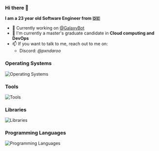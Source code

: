 ### Hi there 👋

**I am a 23 year old Software Engineer from 🇩🇪**

- 🔭 Currently working on [@GalaxyBot](https://github.com/GalaxyBotTeam)
- 📖 I'm currently a master's graduate candidate in **Cloud computing and DevOps**
- 📫 If you want to talk to me, reach out to me on: 
  - Discord: *@pxndaroo*

### Operating Systems
![Operating Systems](https://skillicons.dev/icons?i=windows,apple,linux,ubuntu&perline=5)

### Tools
![Tools](https://skillicons.dev/icons?i=git,github,docker,ktor,mongodb,mysql,npm,nodejs,vscode,idea,webstorm,postman,postgres&perline=5)

### Libraries
![Libraries](https://skillicons.dev/icons?i=discordjs,express,vite,nodejs,react&perline=5)

### Programming Languages
![Programming Languages](https://skillicons.dev/icons?i=js,go,kotlin,css,html,java,cs,ts&perline=5)

